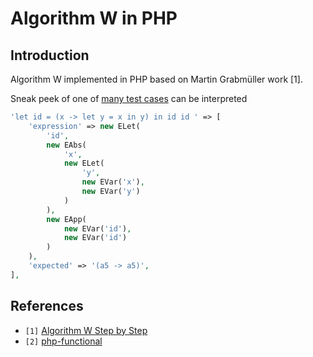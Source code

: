 # Algorithm W in PHP
## Introduction
Algorithm W implemented in PHP based on Martin Grabmüller work [1].

Sneak peek of one of [many test cases](./src/AlgorithmW/AlgorithmWTest.php) can be interpreted
```php
'let id = (x -> let y = x in y) in id id ' => [
    'expression' => new ELet(
        'id',
        new EAbs(
            'x',
            new ELet(
                'y',
                new EVar('x'),
                new EVar('y')
            )
        ),
        new EApp(
            new EVar('id'),
            new EVar('id')
        )
    ),
    'expected' => '(a5 -> a5)',
],
```

## References
- `[1]` [Algorithm W Step by Step](https://github.com/mgrabmueller/AlgorithmW)
- `[2]` [php-functional](https://github.com/widmogrod/php-functional)
